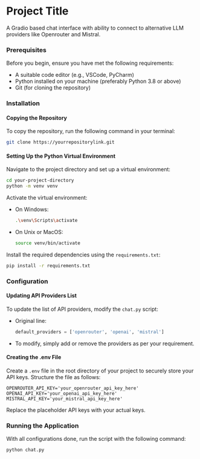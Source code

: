 
# Project Title

A Gradio based chat interface with ability to connect to alternative LLM providers like Openrouter and Mistral.

### Prerequisites

Before you begin, ensure you have met the following requirements:

- A suitable code editor (e.g., VSCode, PyCharm)
- Python installed on your machine (preferably Python 3.8 or above)
- Git (for cloning the repository)

### Installation

#### Copying the Repository

To copy the repository, run the following command in your terminal:

```bash
git clone https://yourrepositorylink.git
```

#### Setting Up the Python Virtual Environment

Navigate to the project directory and set up a virtual environment:

```bash
cd your-project-directory
python -m venv venv
```

Activate the virtual environment:

- On Windows:
    ```bash
    .\venv\Scripts\activate
    ```

- On Unix or MacOS:
    ```bash
    source venv/bin/activate
    ```

Install the required dependencies using the `requirements.txt`:

```bash
pip install -r requirements.txt
```

### Configuration

#### Updating API Providers List

To update the list of API providers, modify the `chat.py` script:

- Original line:
    ```python
    default_providers = ['openrouter', 'openai', 'mistral']
    ```

- To modify, simply add or remove the providers as per your requirement.

#### Creating the .env File

Create a `.env` file in the root directory of your project to securely store your API keys. Structure the file as follows:

```plaintext
OPENROUTER_API_KEY='your_openrouter_api_key_here'
OPENAI_API_KEY='your_openai_api_key_here'
MISTRAL_API_KEY='your_mistral_api_key_here'
```

Replace the placeholder API keys with your actual keys.

### Running the Application

With all configurations done, run the script with the following command:

```bash
python chat.py
```
